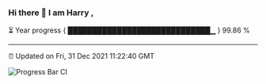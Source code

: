 ### Hi there 👋 I am Harry , 

⏳ Year progress { █████████████████████████████▁ } 99.86 %

---

⏰ Updated on Fri, 31 Dec 2021 11:22:40 GMT

![Progress Bar CI](https://github.com/duykhang68/duykhang68/workflows/Progress%20Bar%20CI/badge.svg)
